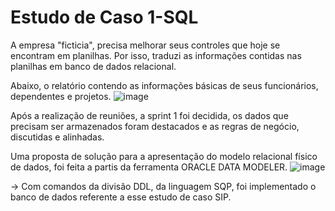 # Estudo de Caso 1-SQL
A empresa "ficticia", precisa melhorar seus controles que hoje se encontram em planilhas. 
Por isso, traduzi as informações contidas nas planilhas em banco de dados relacional.

Abaixo, o relatório contendo as informações básicas de seus funcionários, dependentes e projetos.
![image](https://github.com/Ayla-Carolina/Estudo-de-Caso-1---SQL/assets/84017026/81e25c23-c302-420b-98c0-25b3c66d7cac)

Após a realização de reuniões, a sprint 1 foi decidida, os dados que precisam ser armazenados foram destacados e as regras de negócio, discutidas e alinhadas. 

Uma proposta de solução para a apresentação do modelo relacional físico de dados, foi feita a partis da ferramenta ORACLE DATA MODELER.
![image](https://github.com/Ayla-Carolina/Estudo-de-Caso-1---SQL/assets/84017026/98e6dcbe-5715-43e4-ba1a-ef8ec31006e4)

-> Com comandos da divisão DDL, da linguagem SQP, foi implementado o banco de dados referente a esse estudo de caso SIP. 
